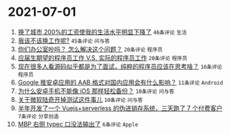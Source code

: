 # 2021-07-01

1. [换了城市,200%的工资使我的生活水平明显下降了](https://www.v2ex.com/t/786814) `46条评论` `生活`
1. [我该不该换工作呢?](https://www.v2ex.com/t/786826) `45条评论` `问与答`
1. [你们办公室吵吗？ 怎么解决这个问题？](https://www.v2ex.com/t/786833) `20条评论` `程序员`
1. [应届生期望的程序员工作 V.S. 实际的程序员工作](https://www.v2ex.com/t/786821) `20条评论` `程序员`
1. [现在很多人看源码似乎都是为了面试，纯粹的程序员应该在思考啥？](https://www.v2ex.com/t/786840) `16条评论` `程序员`
1. [Google 推安卓应用的 AAB 格式对国内应用会有什么影响？](https://www.v2ex.com/t/786839) `11条评论` `Android`
1. [为什么安卓手机不能像 iOS 那样轻松备份？](https://www.v2ex.com/t/786820) `10条评论` `问与答`
1. [关于微软陆奇开掉测试这件事儿](https://www.v2ex.com/t/786818) `10条评论` `问与答`
1. [半年开发了一个 Vuejs+serverless 的伪进销存系统，三天跑了 7 个付费客户](https://www.v2ex.com/t/786829) `7条评论` `分享创造`
1. [MBP 右侧 typec 口没法输出了](https://www.v2ex.com/t/786836) `6条评论` `Apple`
